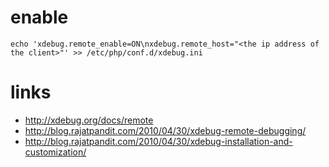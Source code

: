 # enable

    echo 'xdebug.remote_enable=ON\nxdebug.remote_host="<the ip address of the client>"' >> /etc/php/conf.d/xdebug.ini

# links

* http://xdebug.org/docs/remote
* http://blog.rajatpandit.com/2010/04/30/xdebug-remote-debugging/
* http://blog.rajatpandit.com/2010/04/30/xdebug-installation-and-customization/
